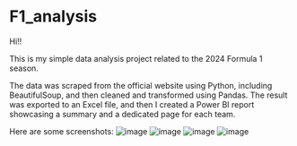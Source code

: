 # F1_analysis
Hi!!

This is my simple data analysis project related to the 2024 Formula 1 season.

The data was scraped from the official website using Python, including BeautifulSoup, and then cleaned and transformed using Pandas.
The result was exported to an Excel file, and then I created a Power BI report showcasing a summary and a dedicated page for each team.

Here are some screenshots:
![image](https://github.com/user-attachments/assets/b58575c4-f477-43e8-bbb5-94bd81b0efda)
![image](https://github.com/user-attachments/assets/1618a4a7-fc5e-4e35-b2f6-47fdfca98cb1)
![image](https://github.com/user-attachments/assets/a61b08a3-b852-453d-ab4f-a0c927f3c345)
![image](https://github.com/user-attachments/assets/53e92de8-655c-4b8e-b288-34b701927b26)

